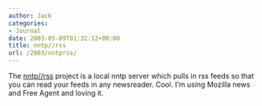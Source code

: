 ```yaml
---
author: Jack
categories:
- Journal
date: 2003-05-09T01:32:12+00:00
title: nntp//rss
url: /2003/nntprss/
---
```


The [nntp//rss][1] project is a local nntp server which pulls in rss feeds so that you can read your feeds in any newsreader. Cool. I'm using Mozilla news and Free Agent and loving it.

 [1]: http://methodize.org/nntprss